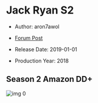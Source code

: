 # Jack Ryan S2

* Author: aron7awol

* [Forum Post](https://www.avsforum.com/threads/bass-eq-for-filtered-movies.2995212/post-58760196)

* Release Date: 2019-01-01
* Production Year: 2018

## Season 2 Amazon DD+

![img 0](https://i.imgur.com/XWzbexG.jpg)

